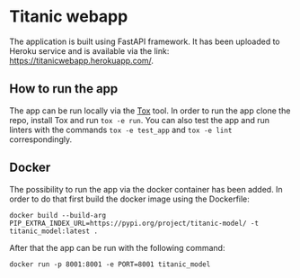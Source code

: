 # Titanic webapp
The application is built using FastAPI framework. 
It has been uploaded to Heroku service and is available via the link: https://titanicwebapp.herokuapp.com/.

## How to run the app
The app can be run locally via the [Tox](https://pypi.org/project/tox/) tool. In order to run the app 
clone the repo, install Tox and run `tox -e run`. You can also test the app and run linters with the commands
`tox -e test_app` and `tox -e lint` correspondingly.

## Docker
The possibility to run the app via the docker container has been added. 
In order to do that first build the docker image using the Dockerfile:

`docker build --build-arg 
PIP_EXTRA_INDEX_URL=https://pypi.org/project/titanic-model/ -t titanic_model:latest .`

After that the app can be run with the following command:

`docker run -p 8001:8001 -e PORT=8001 titanic_model`